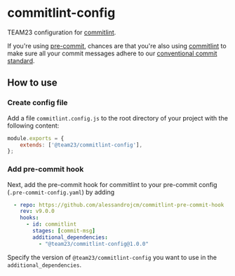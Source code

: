 # commitlint-config

TEAM23 configuration for [commitlint](https://commitlint.js.org/).

If you're using [pre-commit](https://pre-commit.com/), chances are that you're also using [commitlint](https://commitlint.js.org/) to make sure all your commit messages adhere to our [conventional commit standard](https://confluence.team23.de/display/AP/Commit+Standard). 

## How to use

### Create config file

Add a file `commitlint.config.js` to the root directory of your project with the following content: 

```js
module.exports = {
    extends: ['@team23/commitlint-config'],
};
```

### Add pre-commit hook

Next, add the pre-commit hook for commitlint to your pre-commit config (`.pre-commit-config.yaml`) by adding

```yaml
  - repo: https://github.com/alessandrojcm/commitlint-pre-commit-hook
    rev: v9.0.0
    hooks:
      - id: commitlint
        stages: [commit-msg]
        additional_dependencies:
          - "@team23/commitlint-config@1.0.0"
```

Specify the version of `@team23/commitlint-config` you want to use in the `additional_dependencies`.